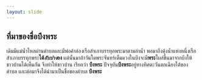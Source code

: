```yaml
---
layout: slide
---
```

## ที่มาของชื่อบึงพระ
เดิมมีแม่น้ำไหลผ่านตำบลและมีพ่อค้าล่องเรือสำเภาบรรทุกพระมาตามลำน้ำ 
พอมาถึงคุ้งน้ำแห่งหนึ่งเรือสำเภาบรรทุกพระ**ได้*อับปาง*ลง** 
แต่นั้นมาถ้าวันใดพระจันทร์เต็มดวงในบึงจะมี**พระ**โผล่ขึ้นมาจากบึงให้ชาวบ้านได้เห็นกัน จึงทำให้ชาวบ้าน เรียกว่า **บึงพระ**
ปัจจุบัน**บึงพระ**อยู่ทางทิศตะวันตกเฉียงใต้ของตำบล และต่อมาจึงได้นำมาเป็นชื่อของตำบล **บึงพระ**
